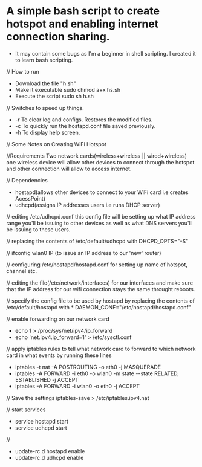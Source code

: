 # A simple bash script to create hotspot and enabling internet connection sharing.

* It may contain some bugs as I'm a beginner in shell scripting. I created it to learn bash scripting.

// How to run
* Download the file "h.sh"
* Make it executable
   sudo chmod a+x hs.sh
* Execute the script
   sudo sh h.sh

// Switches to speed up things.
* -r   To clear log and configs. Restores the modified files.
* -c   To quickly run the hostapd.conf file saved previously.
* -h   To display help screen.

// Some Notes on Creating WiFi Hotspot

//Requirements
Two network cards(wireless+wireless || wired+wireless) one wireless device will allow other devices to connect through the hotspot and other connection will allow to access internet.

// Dependencies
* hostapd(allows other devices to connect to your WiFi card i.e creates AcessPoint)
* udhcpd(assigns IP addresses users i.e runs DHCP server)

// editing /etc/udhcpd.conf
this config file will be setting up what IP address range you'll be issuing to other devices as well as what DNS servers you'll be issuing to these users.

// replacing the contents of /etc/default/udhcpd with DHCPD_OPTS="-S"

// ifconfig wlan0 IP (to issue an IP address to our 'new' router)

// configuring /etc/hostapd/hostapd.conf for setting up name of hotspot, channel etc.

// editing the file(/etc/network/interfaces) for our interfaces and make sure that the IP address for our wifi connection stays the same throught reboots.

// specify the config file to be used by hostapd by replacing the contents of /etc/default/hostapd with * DAEMON_CONF="/etc/hostapd/hostapd.conf"

// enable forwarding on our network card
* echo 1 > /proc/sys/net/ipv4/ip_forward
* echo 'net.ipv4.ip_forward=1' > /etc/sysctl.conf

// apply iptables rules to tell what network card to forward to which network card in what events by running these lines
* iptables -t nat -A POSTROUTING -o eth0 -j MASQUERADE
* iptables -A FORWARD -i eth0 -o wlan0 -m state --state RELATED, ESTABLISHED -j ACCEPT
* iptables -A FORWARD -i wlan0 -o eth0 -j ACCEPT

// Save the settings
iptables-save > /etc/iptables.ipv4.nat

// start services
* service hostapd start
* service udhcpd start

//
* update-rc.d hostapd enable
* update-rc.d udhcpd enable
